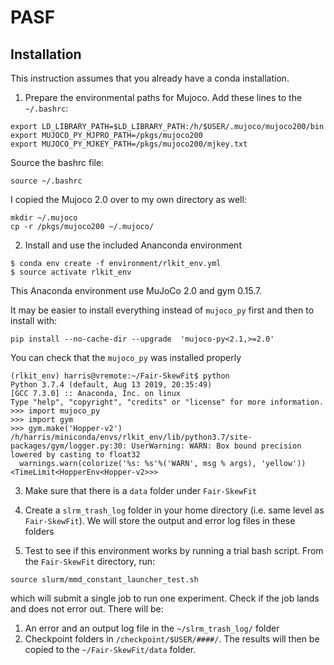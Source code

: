 # PASF

## Installation

This instruction assumes that you already have a conda installation. 

1. Prepare the environmental paths for Mujoco. Add these lines to the `~/.bashrc`:

```
export LD_LIBRARY_PATH=$LD_LIBRARY_PATH:/h/$USER/.mujoco/mujoco200/bin
export MUJOCO_PY_MJPRO_PATH=/pkgs/mujoco200
export MUJOCO_PY_MJKEY_PATH=/pkgs/mujoco200/mjkey.txt
```   
Source the bashrc file:

```
source ~/.bashrc
```

I copied the Mujoco 2.0 over to my own directory as well:

```
mkdir ~/.mujoco
cp -r /pkgs/mujoco200 ~/.mujoco/
```
   
2. Install and use the included Ananconda environment
```
$ conda env create -f environment/rlkit_env.yml
$ source activate rlkit_env
```
This Anaconda environment use MuJoCo 2.0 and gym 0.15.7.

It may be easier to install everything instead of `mujoco_py` first and then to install with:
```
pip install --no-cache-dir --upgrade  'mujoco-py<2.1,>=2.0'
```

You can check that the `mujoco_py` was installed properly 

```
(rlkit_env) harris@vremote:~/Fair-SkewFit$ python
Python 3.7.4 (default, Aug 13 2019, 20:35:49)
[GCC 7.3.0] :: Anaconda, Inc. on linux
Type "help", "copyright", "credits" or "license" for more information.
>>> import mujoco_py
>>> import gym
>>> gym.make('Hopper-v2')
/h/harris/miniconda/envs/rlkit_env/lib/python3.7/site-packages/gym/logger.py:30: UserWarning: WARN: Box bound precision lowered by casting to float32
  warnings.warn(colorize('%s: %s'%('WARN', msg % args), 'yellow'))
<TimeLimit<HopperEnv<Hopper-v2>>>
```
3. Make sure that there is a `data` folder under `Fair-SkewFit`

4. Create a `slrm_trash_log` folder in your home directory (i.e. same level as `Fair-SkewFit`). We will store the output and error log files in these folders

5. Test to see if this environment works by running a trial bash script. From the `Fair-SkewFit` directory, run:

```
source slurm/mmd_constant_launcher_test.sh
```

which will submit a single job to run one experiment. Check if the job lands and does not error out. 
There will be:

1. An error and an output log file in the `~/slrm_trash_log/` folder 
2. Checkpoint folders in `/checkpoint/$USER/####/`. The results will then be copied to the `~/Fair-SkewFit/data` folder. 
